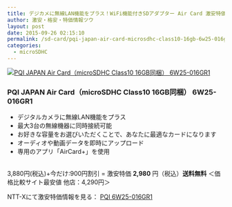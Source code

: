 ```yaml
---
title: デジカメに無線LAN機能をプラス！WiFi機能付きSDアダプター Air Card 激安特価2,980円！送料無料！
author: 激安・格安・特価情報ツウ
layout: post
date: 2015-09-26 02:15:10
permalink: /sd-card/pqi-japan-air-card-microsdhc-class10-16gb-6w25-016gr1-2980-nttx.hmtl
categories:
  - microSDHC
---
```

<div class="img-bg2 img_L">
  <a href="http://px.a8.net/svt/ejp?a8mat=ZYP6S+8IMA3E+S1Q+BWGDT&#038;a8ejpredirect=http://nttxstore.jp/_II_PW14119605" target="_blank"><img border="0" alt="PQI JAPAN Air Card（microSDHC Class10 16GB同梱） 6W25-016GR1" src="http://image.nttxstore.jp/l2_images/P/PW/PW14119605.jpg" data-recalc-dims="1" /></a>
</div>

### PQI JAPAN Air Card（microSDHC Class10 16GB同梱） 6W25-016GR1
<!--more-->

* デジタルカメラに無線LAN機能をプラス
* 最大3台の無線機器に同時接続可能
* お好きな容量をお選びいただくことで、あなたに最適なカードになります
* オーディオや動画データを即時にアップロード
* 専用のアプリ「AirCard+」を使用

<br clear="all" />3,880円(税込)+今だけ:900円割引 = 激安特価 <span class="tokka-price"><strong>2,980</strong></span> 円（税込）**送料無料**
＜価格比較サイト最安値 他店：4,290円＞

NTT-Xにて激安特価情報を見る： <a href="http://px.a8.net/svt/ejp?a8mat=ZYP6S+8IMA3E+S1Q+BWGDT&#038;a8ejpredirect=http://nttxstore.jp/_II_PW14119605" target="_blank"><span class="fs150p">PQI 6W25-016GR1</span></a>